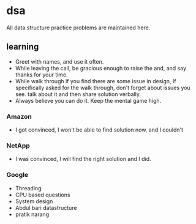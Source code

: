 # dsa
All data structure practice problems are maintained here.


## learning

- Greet with names, and use it often.
- While leaving the call, be gracious enough to raise the and, and say thanks for your time.
- While walk through if you find there are some issue in design, If specifically asked for the walk through, 
don't forget about issues you see. talk about it and then share solution verbally.
- Always believe you can do it. Keep the mental game high.

### Amazon
- I got convinced, I won't be able to find solution now, and I couldn't

### NetApp
- I was convinced, I will find the right solution and I did.

### Google
- Threading
- CPU based questions
- System design
- Abdul bari datastructure
- pratik narang
